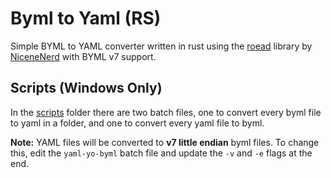 # Byml to Yaml (RS)

Simple BYML to YAML converter written in rust using the [roead](https://github.com/NiceneNerd/roead) library by [NiceneNerd](https://github.com/NiceneNerd) with BYML v7 support.

## Scripts (Windows Only)

In the [scripts](/scripts) folder there are two batch files, one to convert every byml file to yaml in a folder, and one to convert every yaml file to byml.

**Note:** YAML files will be converted to **v7 little endian** byml files. To change this, edit the `yaml-yo-byml` batch file and update the `-v` and `-e` flags at the end.
